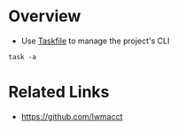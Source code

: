 # Overview
- Use [Taskfile](https://taskfile.dev) to manage the project's CLI

```shell
task -a
```

# Related Links
- https://github.com/lwmacct